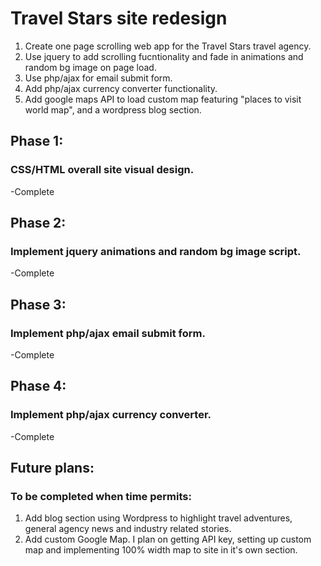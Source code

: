 <h1>Travel Stars site redesign</h1>

1. Create one page scrolling web app for the Travel Stars travel agency.
2. Use jquery to add scrolling fucntionality and fade in animations and random bg image on page load.
3. Use php/ajax for email submit form.
4. Add php/ajax currency converter functionality.
5. Add google maps API to load custom map featuring "places to visit world map", and a wordpress blog section.




<h2>Phase 1:</h2>
<h3>CSS/HTML overall site visual design.</h3>
-Complete

<h2>Phase 2:</h2>
<h3>Implement jquery animations and random bg image script.</h3>
-Complete

<h2>Phase 3:</h2>
<h3>Implement php/ajax email submit form.</h3>
-Complete

<h2>Phase 4:</h2>
<h3>Implement php/ajax currency converter.</h3>
-Complete


<h2>Future plans:</h2>
<h3>To be completed when time permits:</h3>

1. Add blog section using Wordpress to highlight travel adventures, general agency news and industry related stories.
2. Add custom Google Map. I plan on getting API key, setting up custom map and implementing 100% width map to site in it's own section.

